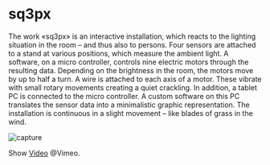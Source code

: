 # sq3px

The work «sq3px» is an interactive installation, which reacts to the lighting situation in the room – and thus also to persons.
Four sensors are attached to a stand at various positions, which measure the ambient light. A software, on a micro controller, controls nine electric motors through the resulting data. Depending on the brightness in the room, the motors move by up to half a turn. A wire is attached to each axis of a motor. These vibrate with small rotary movements creating a quiet crackling. In addition, a tablet PC is connected to the micro controller. A custom software on this PC translates the sensor data into a minimalistic graphic representation.
The installation is continuous in a slight movement – like blades of grass in the wind.

![capture](https://github.com/herdav/sq3px/blob/master/sq3px.jpg)

Show [Video](https://vimeo.com/221154829) @Vimeo.
